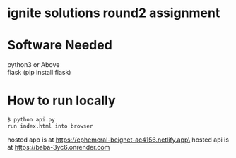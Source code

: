 # ignite solutions round2 assignment

# Software Needed
python3 or Above\
flask (pip install flask)
# How to run locally
```bash
$ python api.py
run index.html into browser
```
hosted app is at https://ephemeral-beignet-ac4156.netlify.app\
hosted api is at https://baba-3yc6.onrender.com
